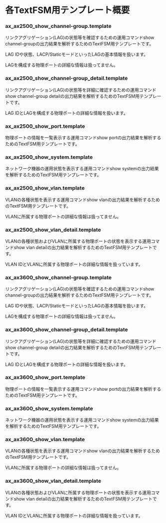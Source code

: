 # 各TextFSM用テンプレート概要

### ax_ax2500_show_channel-group.template

リンクアグリゲーション(LAG)の状態等を確認するための運用コマンドshow channel-groupの出力結果を解析するためのTextFSM用テンプレートです。

LAG IDや状態、LACP/StaticモードといったLAGの基本情報を扱います。

LAGを構成する物理ポートの詳細な情報は扱ってません。

### ax_ax2500_show_channel-group_detail.template

リンクアグリゲーション(LAG)の状態等を詳細に確認するための運用コマンドshow channel-group detailの出力結果を解析するためのTextFSM用テンプレートです。

LAG IDとLAGを構成する物理ポートの詳細な情報を扱います。

### ax_ax2500_show_port.template

物理ポートの情報を一覧表示する運用コマンドshow portの出力結果を解析するためのTextFSM用テンプレートです。

### ax_ax2500_show_system.template

ネットワーク機器の運用状態を表示する運用コマンドshow systemの出力結果を解析するためのTextFSM用テンプレートです。

### ax_ax2500_show_vlan.template

VLANの各種状態を表示する運用コマンドshow vlanの出力結果を解析するためのTextFSM用テンプレートです。

VLANに所属する物理ポートの詳細な情報は扱ってません。

### ax_ax2500_show_vlan_detail.template

VLANの各種状態およびVLANに所属する物理ポートの状態を表示する運用コマンドshow vlan detailの出力結果を解析するためのTextFSM用テンプレートです。

VLAN IDとVLANに所属する物理ポートの詳細な情報を扱っています。

### ax_ax3600_show_channel-group.template

リンクアグリゲーション(LAG)の状態等を確認するための運用コマンドshow channel-groupの出力結果を解析するためのTextFSM用テンプレートです。

LAG IDや状態、LACP/StaticモードといったLAGの基本情報を扱います。

LAGを構成する物理ポートの詳細な情報は扱ってません。

### ax_ax3600_show_channel-group_detail.template

リンクアグリゲーション(LAG)の状態等を詳細に確認するための運用コマンドshow channel-group detailの出力結果を解析するためのTextFSM用テンプレートです。

LAG IDとLAGを構成する物理ポートの詳細な情報を扱います。

### ax_ax3600_show_port.template

物理ポートの情報を一覧表示する運用コマンドshow portの出力結果を解析するためのTextFSM用テンプレートです。

### ax_ax3600_show_system.template

ネットワーク機器の運用状態を表示する運用コマンドshow systemの出力結果を解析するためのTextFSM用テンプレートです。

### ax_ax3600_show_vlan.template

VLANの各種状態を表示する運用コマンドshow vlanの出力結果を解析するためのTextFSM用テンプレートです。

VLANに所属する物理ポートの詳細な情報は扱ってません。

### ax_ax3600_show_vlan_detail.template

VLANの各種状態およびVLANに所属する物理ポートの状態を表示する運用コマンドshow vlan detailの出力結果を解析するためのTextFSM用テンプレートです。

VLAN IDとVLANに所属する物理ポートの詳細な情報を扱っています。
